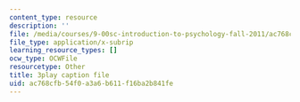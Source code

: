 ```yaml
---
content_type: resource
description: ''
file: /media/courses/9-00sc-introduction-to-psychology-fall-2011/ac768cfb54f0a3a6b611f16ba2b841fe_yBYebcVw8Zk.srt
file_type: application/x-subrip
learning_resource_types: []
ocw_type: OCWFile
resourcetype: Other
title: 3play caption file
uid: ac768cfb-54f0-a3a6-b611-f16ba2b841fe
---
```

